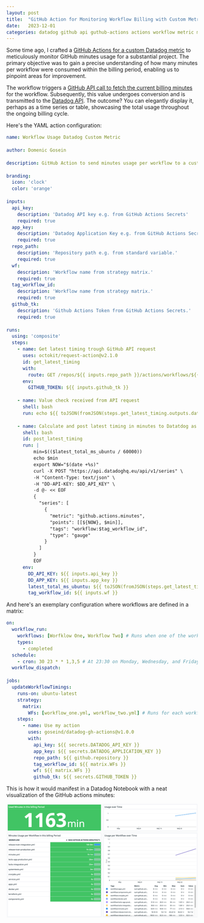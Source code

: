 ```yaml
---
layout: post
title:  "GitHub Action for Monitoring Workflow Billing with Custom Metrics in Datadog"
date:   2023-12-01
categories: datadog github api guthub-actions actions workflow metric monitoring
---
```


Some time ago, I crafted a [GitHub Actions for a custom Datadog metric](https://github.com/marketplace/actions/workflow-usage-datadog-custom-metric) to meticulously monitor GitHub minutes usage for a substantial project. The primary objective was to gain a precise understanding of how many minutes per workflow were consumed within the billing period, enabling us to pinpoint areas for improvement.

The workflow triggers a [GitHub API call to fetch the current billing minutes](https://docs.github.com/en/rest/actions/workflows?apiVersion=2022-11-28#get-workflow-usage) for the workflow. Subsequently, this value undergoes conversion and is transmitted to the [Datadog API](https://docs.datadoghq.com/metrics/custom_metrics/). The outcome? You can elegantly display it, perhaps as a time series or table, showcasing the total usage throughout the ongoing billing cycle.

Here's the YAML action configuration:

```yaml
name: Workflow Usage Datadog Custom Metric

author: Domenic Gosein

description: GitHub Action to send minutes usage per workflow to a custom metric in Datadog.

branding:
  icon: 'clock'  
  color: 'orange'

inputs:
  api_key:
    description: 'Datadog API key e.g. from GitHub Actions Secrets'
    required: true
  app_key:
    description: 'Datadog Application Key e.g. from GitHub Actions Secrets.'
    required: true
  repo_path:
    description: 'Repository path e.g. from standard variable.'
    required: true
  wf:
    description: 'Workflow name from strategy matrix.'
    required: true
  tag_workflow_id:
    description: 'Workflow name from strategy matrix.'
    required: true
  github_tk:
    description: 'Github Actions Token from GitHub Actions Secrets.'
    required: true

runs:
  using: 'composite'
  steps:
    - name: Get latest timing trough GitHub API request
      uses: octokit/request-action@v2.1.0
      id: get_latest_timing
      with:
        route: GET /repos/${{ inputs.repo_path }}/actions/workflows/${{ inputs.wf }}/timing
      env:
        GITHUB_TOKEN: ${{ inputs.github_tk }}

    - name: Value check received from API request
      shell: bash
      run: echo ${{ toJSON(fromJSON(steps.get_latest_timing.outputs.data).billable.UBUNTU.total_ms) }}

    - name: Calculate and post latest timing in minutes to Datatdog as a Custom Metric
      shell: bash
      id: post_latest_timing
      run: |
          min=$(($latest_total_ms_ubuntu / 60000))
          echo $min
          export NOW="$(date +%s)"
          curl -X POST "https://api.datadoghq.eu/api/v1/series" \
          -H "Content-Type: text/json" \
          -H "DD-API-KEY: $DD_API_KEY" \
          -d @- << EOF
          {
            "series": [
              {
                "metric": "github.actions.minutes",
                "points": [[${NOW}, $min]],
                "tags": "workflow:$tag_workflow_id",
                "type": "gauge"
              }
            ]
          }
          EOF
      env:
        DD_API_KEY: ${{ inputs.api_key }}
        DD_APP_KEY: ${{ inputs.app_key }}
        latest_total_ms_ubuntu: ${{ toJSON(fromJSON(steps.get_latest_timing.outputs.data).billable.UBUNTU.total_ms) }}
        tag_workflow_id: ${{ inputs.wf }}
```

And here's an exemplary configuration where workflows are defined in a matrix:

```yaml
on:
  workflow_run:
    workflows: [Worfklow One, Workflow Two] # Runs when one of the workflow defined in the brackets is run and completed
    types:
      - completed
  schedule:
    - cron: 30 23 * * 1,3,5 # At 23:30 on Monday, Wednesday, and Friday
  workflow_dispatch:

jobs:
  updateWorkflowTimings:
    runs-on: ubuntu-latest
    strategy:
      matrix:
        WFs: [workflow_one.yml, workflow_two.yml] # Runs for each workflow defined in the brackets
    steps:
      - name: Use my action
        uses: goseind/datadog-gh-actions@v1.0.0
        with:
          api_key: ${{ secrets.DATADOG_API_KEY }}
          app_key: ${{ secrets.DATADOG_APPLICATION_KEY }}
          repo_path: ${{ github.repository }}
          tag_workflow_id: ${{ matrix.WFs }}
          wf: ${{ matrix.WFs }}
          github_tk: ${{ secrets.GITHUB_TOKEN }}
```

This is how it would manifest in a Datadog Notebook with a neat visualization of the GitHub actions minutes:

![Datadog Notebook](../assets/2023-12-01-datadog-custom-metric/example_datadog.png)
